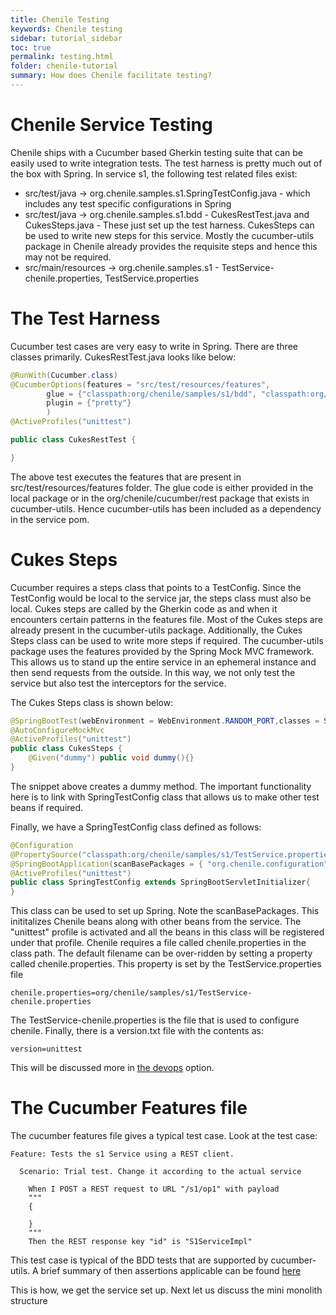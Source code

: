 ```yaml
---
title: Chenile Testing
keywords: Chenile testing
sidebar: tutorial_sidebar
toc: true
permalink: testing.html
folder: chenile-tutorial
summary: How does Chenile facilitate testing?
---
```


# Chenile Service Testing
Chenile ships with a Cucumber based Gherkin testing suite that can be easily used to write integration tests. The test harness is pretty much out of the box with Spring. In service s1, the following test related files exist:

* src/test/java -> org.chenile.samples.s1.SpringTestConfig.java - which includes any test specific configurations in Spring
* src/test/java -> org.chenile.samples.s1.bdd - CukesRestTest.java and CukesSteps.java - These just set up the test harness. CukesSteps can be used to write new steps for this service. Mostly the cucumber-utils package in Chenile already provides the requisite steps and hence this may not be required. 
* src/main/resources -> org.chenile.samples.s1 - TestService-chenile.properties, TestService.properties

# The Test Harness
Cucumber test cases are very easy to write in Spring. There are three classes primarily.
CukesRestTest.java looks like below:
```java
@RunWith(Cucumber.class)
@CucumberOptions(features = "src/test/resources/features",
		glue = {"classpath:org/chenile/samples/s1/bdd", "classpath:org/chenile/cucumber/rest"},
        plugin = {"pretty"}
        )
@ActiveProfiles("unittest")

public class CukesRestTest {

}
```
The above test executes the features that are present in src/test/resources/features folder. The glue code is either provided in the local package or in the org/chenile/cucumber/rest package that exists in cucumber-utils. Hence cucumber-utils has been included as a dependency in the service pom.

# Cukes Steps
Cucumber requires a steps class that points to a TestConfig. Since the TestConfig would be local to the service jar, the steps class must also be local. Cukes steps are called by the Gherkin code as and when it encounters certain patterns in the features file. Most of the Cukes steps are already present in the cucumber-utils package. Additionally, the Cukes Steps class can be used to write more steps if required. The cucumber-utils package uses the features provided by the Spring Mock MVC framework. This allows us to stand up the entire service in an ephemeral instance and then send requests from the outside. In this way, we not only test the service but also test the interceptors for the service. 

The Cukes Steps class is shown below:
```java
@SpringBootTest(webEnvironment = WebEnvironment.RANDOM_PORT,classes = SpringTestConfig.class)
@AutoConfigureMockMvc
@ActiveProfiles("unittest")
public class CukesSteps {
	@Given("dummy") public void dummy(){}
}

```
The snippet above creates a dummy method. The important functionality here is to link with SpringTestConfig class that allows us to make other test beans if required. 

Finally, we have a SpringTestConfig class defined as follows:
```java
@Configuration
@PropertySource("classpath:org/chenile/samples/s1/TestService.properties")
@SpringBootApplication(scanBasePackages = { "org.chenile.configuration", "org.chenile.samples.s1.configuration" })
@ActiveProfiles("unittest")
public class SpringTestConfig extends SpringBootServletInitializer{	
}
```
This class can be used to set up Spring. Note the scanBasePackages. This inititalizes Chenile beans along with other beans from the service. 
The "unittest" profile is activated and all the beans in this class will be registered under that profile.
Chenile requires a file called chenile.properties in the class path. The default filename can be over-ridden by setting a property called chenile.properties. This property is set by the TestService.properties file

```properties
chenile.properties=org/chenile/samples/s1/TestService-chenile.properties
```

The TestService-chenile.properties is the file that is used to configure chenile. Finally, there is a version.txt file with the contents as:
```
version=unittest 
```
This will be discussed more in [the devops](devops) option.

# The Cucumber Features file
The cucumber features file gives a typical test case. Look at the test case:
```cucumber
Feature: Tests the s1 Service using a REST client. 
 
  Scenario: Trial test. Change it according to the actual service

    When I POST a REST request to URL "/s1/op1" with payload
    """
    {
	 
	}
	"""
	Then the REST response key "id" is "S1ServiceImpl"
```

This test case is typical of the BDD tests that are supported by cucumber-utils. A brief summary of then assertions applicable can be found [here](../chenile/testing)

This is how, we get the service set up. Next let us discuss the mini monolith structure
